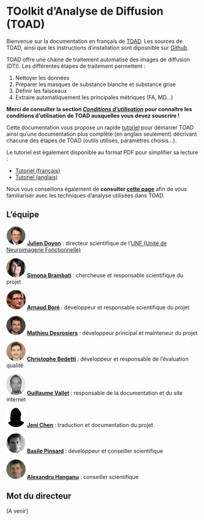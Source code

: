 # TOolkit d’Analyse de Diffusion (TOAD)

Bienvenue sur la documentation en français de [TOAD](http://unf-montreal.ca/toad/).
Les sources de TOAD, ainsi que les instructions d’installation sont diposnible sur [Github](https://github.com/UNFmontreal/toad).

TOAD offre une chaine de traitement automatisé des images de diffusion (DTI). 
Les différentes étapes de traitement permettent :

1. Nettoyer les données
2. Préparer les masques de substance blanche et substance grise
3. Définir les faisceaux
4. Extraire automatiquement les principales métriques (FA, MD...)

**Merci de consulter la section [*Conditions d’utilisation*](about/license.md) pour connaître les conditions d’utilisation de TOAD auxquelles vous devez souscrire !**

Cette documentation vous propose un rapide [tutoriel](tuto/01-requirements.md) pour démarrer TOAD ainsi qu’une documentation plus complète (en anglais seulement) décrivant chacune des étapes de TOAD (outils utilisés, paramètres choisis...).

Le tutoriel est également disponible au format PDF pour simplifier sa lecture :

- [Tutoriel (français)](../../Toad_Tuto_fr.pdf)
- [Tutoriel (anglais)](../../Toad_Tuto_en.pdf)

Nous vous conseillons également de **consulter [cette page](tuto/00-refs.md)** afin de vous familiariser avec les techniques d’analyse utilisées dans TOAD.


## L’équipe

<img src="figs/JDoyon.jpg" alt="Julien Doyon" style="width: 50px;"/> [**Julien Doyon**](mailto:julien.doyon@umontreal.ca) : directeur scientifique de l’[UNF (Unité de Neuroimagerie Fonctionnelle)](www.unf-montreal.ca)

<img src="figs/SBrambati.jpg" alt="Simona Brambati" style="width: 50px;"/> [**Simona Brambati**](mailto:simonabrambati@gmail.com) : chercheuse et responsable scientifique du projet

<img src="figs/ABore.jpg" alt="Arnaud Boré" style="width: 50px;"/> [**Arnaud Boré**](mailto:arnaud.bore@gmail.com) : développeur et responsable scientifique du projet

<img src="figs/MDesrosiers.jpg" alt="Mathieu Desrosiers" style="width: 50px;"/> [**Mathieu Desrosiers**](mailto:mathieu.desrosiers@criugm.qc.ca) : développeur principal et mainteneur du projet

<img src="figs/CBedetti.jpg" alt="Christophe Bedetti" style="width: 50px;"/> [**Christophe Bedetti**](mailto:christophe.bedetti@gmail.com) : développeur et responsable de l’évaluation qualité 

<img src="figs/GVallet.jpg" alt="Guillaume Vallet" style="width: 50px;"/>  [**Guillaume Vallet**](mailto:gtvallet@gmail.com) : responsable de la documentation et du site internet

<img src="figs/JChen.jpg" alt="Jeni Chen" style="width: 50px;"/> [**Jeni Chen**](mailto:jen-i.chen@umontreal.ca) : traduction et documentation du projet

<img src="figs/BPinsard.jpg" alt="Basile Pinsard" style="width: 50px;"/> [**Basile Pinsard**](mailto:basile.pinsard@gmail.com) : développeur et conseiller scientifique

<img src="figs/AHanganu.jpg" alt="Alexandru Hanganu" style="width: 50px;"/> [**Alexandru Hanganu**](mailto:julien.doyon@umontreal.ca) : conseiller scientifique


## Mot du directeur

[A venir]
